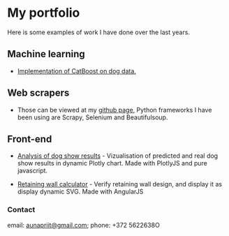 # My portfolio

Here is some examples of work I have done over the last years.

## Machine learning

* [Implementation of CatBoost on dog data.](https://github.com/aunapriit/aastakoer/blob/master/show_results_analysis_bernese.py)

## Web scrapers

* Those can be viewed at my [github page](https://github.com/aunapriit/veebironijad), Python frameworks I have been using are Scrapy, Selenium and Beautifulsoup.

## Front-end

* [Analysis of dog show results](http://aunapriit.github.io/Is-it-worth-attending-dog-show-in-Estonia--using-CatBoost-on-dogs.html)  - Vizualisation of predicted and real dog show results in dynamic Plotly chart. Made with PlotlyJS and pure javascript.

* [Retaining wall calculator](http://www.m3.ee/rw) - Verify retaining wall design, and display it as display dynamic SVG. Made with AngularJS 

### Contact

email: aunapriit@gmail.com; phone: +372 5622638O
